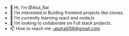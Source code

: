 - 👋 Hi, I’m @Atul_Rai
- 👀 I’m interested in Bulding frontend projects like clones.
- 🌱 I’m currently learning react and nodeJs
- 💞️ I’m looking to collaborate on Full stack projects.
- 📫 How to reach me -atulrai056@gmail.com 

<!---
atulrai056/atulrai056 is a ✨ special ✨ repository because its `README.md` (this file) appears on your GitHub profile.
You can click the Preview link to take a look at your changes.
--->
